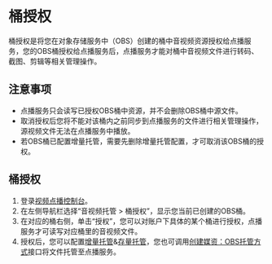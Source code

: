 # 桶授权<a name="ZH-CN_TOPIC_0160665141"></a>

桶授权是将您在对象存储服务中（OBS）创建的桶中音视频资源授权给点播服务，您的OBS桶授权给点播服务后，点播服务才能对桶中音视频文件进行转码、截图、剪辑等相关管理操作。

## 注意事项<a name="section7751104311910"></a>

-   点播服务只会读写已授权OBS桶中资源，并不会删除OBS桶中源文件。
-   取消授权后您将不能对该桶内之前同步到点播服务的文件进行相关管理操作，源视频文件无法在点播服务中播放。
-   若OBS桶已配置增量托管，需要先删除增量托管配置，才可取消该OBS桶的授权。

## 桶授权<a name="section876122716561"></a>

1.  登录[视频点播控制台](视频点播控制台https://console.huaweicloud.com/vod)。
2.  在左侧导航栏选择“音视频托管 \> 桶授权”，显示您当前已创建的OBS桶。
3.  在对应的桶右侧，单击“授权”，您可以对账户下具体的某个桶进行授权，点播服务才可读写对应桶里的音视频文件。
4.  授权后，您可以配置[增量托管](增量托管.md)&[存量托管](存量托管.md)，您也可调用[创建媒资：OBS托管方式](https://support.huaweicloud.com/api-vod/vod_04_0051.html)接口将文件托管至点播服务。

